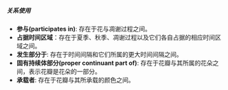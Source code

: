 ##### 关系使用

- **参与(participates in)**: 存在于花与凋谢过程之间。
- **占据时间区域**：存在于夏季、秋季、凋谢过程以及它们各自占据的相应时间区域之间。
- **发生部分于**: 存在于时间间隔和它们所属的更大时间间隔之间。
- **固有持续体部分(proper continuant part of)**: 存在于花瓣与其所属的花朵之间，表示花瓣是花朵的一部分。
- **承载者**: 存在于花瓣与其所承载的颜色之间。
